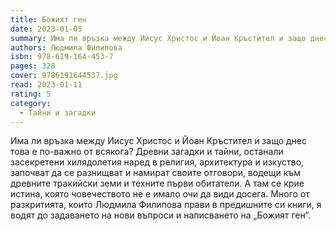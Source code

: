 ```yaml
---
title: Божият ген
date: 2023-01-05
summary: Има ли връзка между Иисус Христос и Йоан Кръстител и защо днес това е по-важно от всякога?
authors: Людмила Филипова
isbn: 978-619-164-453-7
pages: 328
cover: 9786191644537.jpg
read: 2023-01-11
rating: 5
category:
  - Тайни и загадки
---
```

Има ли връзка между Иисус Христос и Йоан Кръстител и защо днес това е по-важно от всякога? Древни загадки и тайни, останали засекретени хилядолетия наред в религия, архитектура и изкуство, започват да се разнищват и намират своите отговори, водещи към древните тракийски земи и техните първи обитатели. А там се крие истина, която човечеството не е имало очи да види досега. Много от разкритията, които Людмила Филипова прави в предишните си книги, я водят до задаването на нови въпроси и написването на „Божият ген“.
